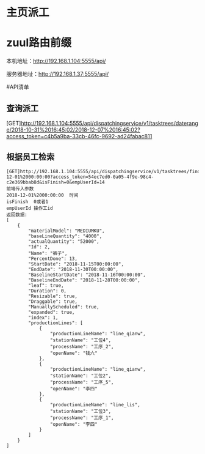 # 主页派工

# zuul路由前缀
本机地址：http://192.168.1.104:5555/api/

服务器地址：http://192.168.1.37:5555/api/


#API清单
## 查询派工
[GET]http://192.168.1.104:5555/api/dispatchingservice/v1/tasktrees/daterange/2018-10-31%2016:45:02/2018-12-07%2016:45:02?access_token=c4b5a9ba-33cb-46fc-9692-ad24fabac811


## 根据员工检索
    [GET]http://192.168.1.104:5555/api/dispatchingservice/v1/tasktrees/findOpenUserOrById/2018-12-01%2000:00:00?access_token=54ec7ed0-0a05-4f9e-98c4-c2e369bbab8d&isFinish=0&empUserId=14
    前端传入参数
    2018-12-01%2000:00:00  时间
    isFinish  0或者1 
    empUserId 操作工id
    返回数据:
    [
        {
            "materialModel": "MEDIUMKU",
            "baseLineQuantity": "4000",
            "actualQuantity": "52000",
            "Id": 2,
            "Name": "裤子",
            "PercentDone": 13,
            "StartDate": "2018-11-15T00:00:00",
            "EndDate": "2018-11-30T00:00:00",
            "BaselineStartDate": "2018-11-16T00:00:00",
            "BaselineEndDate": "2018-11-28T00:00:00",
            "leaf": true,
            "Duration": 0,
            "Resizable": true,
            "Draggable": true,
            "ManuallyScheduled": true,
            "expanded": true,
            "index": 1,
            "productionLines": [
                {
                    "productionLineName": "line_qianw",
                    "stationName": "工位4",
                    "processName": "工序_2",
                    "openName": "钱六"
                },
                {
                    "productionLineName": "line_qianw",
                    "stationName": "工位2",
                    "processName": "工序_5",
                    "openName": "李四"
                },
                {
                    "productionLineName": "line_lis",
                    "stationName": "工位3",
                    "processName": "工序_1",
                    "openName": "李四"
                }
            ]
        }
    ]

